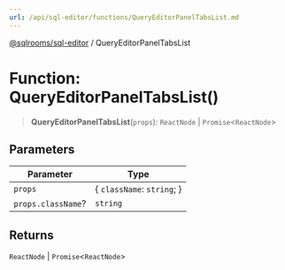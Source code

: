 ```yaml
---
url: /api/sql-editor/functions/QueryEditorPanelTabsList.md
---
```

[@sqlrooms/sql-editor](../index.md) / QueryEditorPanelTabsList

# Function: QueryEditorPanelTabsList()

> **QueryEditorPanelTabsList**(`props`): `ReactNode` | `Promise`<`ReactNode`>

## Parameters

| Parameter | Type |
| ------ | ------ |
| `props` | { `className`: `string`; } |
| `props.className`? | `string` |

## Returns

`ReactNode` | `Promise`<`ReactNode`>
